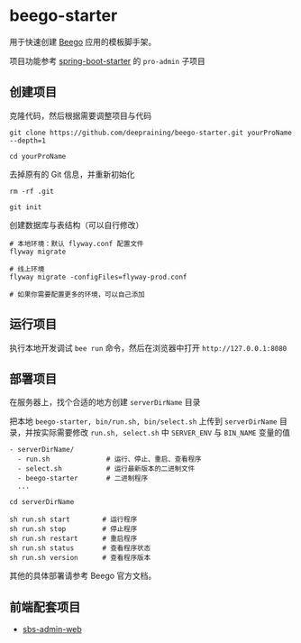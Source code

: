 # beego-starter

用于快速创建 [Beego](https://beego.vip/) 应用的模板脚手架。

项目功能参考 [spring-boot-starter](https://github.com/deepraining/spring-boot-starter) 的 `pro-admin` 子项目

## 创建项目

克隆代码，然后根据需要调整项目与代码

```
git clone https://github.com/deepraining/beego-starter.git yourProName --depth=1

cd yourProName
```

去掉原有的 Git 信息，并重新初始化

```
rm -rf .git

git init
```

创建数据库与表结构（可以自行修改）

```
# 本地环境：默认 flyway.conf 配置文件
flyway migrate

# 线上环境
flyway migrate -configFiles=flyway-prod.conf

# 如果你需要配置更多的环境，可以自己添加
```

## 运行项目

执行本地开发调试 `bee run` 命令，然后在浏览器中打开 `http://127.0.0.1:8080`

## 部署项目

在服务器上，找个合适的地方创建 `serverDirName` 目录

把本地 `beego-starter, bin/run.sh, bin/select.sh` 上传到 `serverDirName` 目录，并按实际需要修改 `run.sh, select.sh` 中 `SERVER_ENV` 与 `BIN_NAME` 变量的值

```
- serverDirName/
  - run.sh              # 运行、停止、重启、查看程序
  - select.sh           # 运行最新版本的二进制文件
  - beego-starter       # 二进制程序
  ...
```

```
cd serverDirName

sh run.sh start        # 运行程序
sh run.sh stop         # 停止程序
sh run.sh restart      # 重启程序
sh run.sh status       # 查看程序状态
sh run.sh version      # 查看程序版本
```

其他的具体部署请参考 Beego 官方文档。

## 前端配套项目

- [sbs-admin-web](https://github.com/deepraining/sbs-admin-web)
